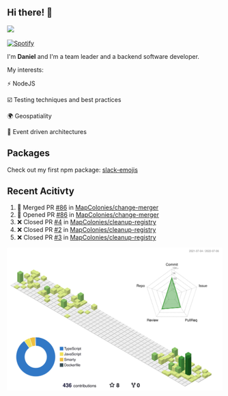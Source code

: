 ## Hi there! 👋

<p>
  <img src="https://github-readme-stats.vercel.app/api?username=syncush&theme=tokyonight">
</p>

[![Spotify](https://novatorem-rust.vercel.app/api/spotify)](https://open.spotify.com/user/syncush)

I'm **Daniel** and I'm a team leader and a backend software developer.

My interests:

⚡ NodeJS

☑️ Testing techniques and best practices

🌍 Geospatiality

🧠 Event driven architectures

## Packages
Check out my first npm package: [slack-emojis](https://www.npmjs.com/package/slack-emojis)

## Recent Acitivty
<!--START_SECTION:activity-->
1. 🎉 Merged PR [#86](https://github.com/MapColonies/change-merger/pull/86) in [MapColonies/change-merger](https://github.com/MapColonies/change-merger)
2. 💪 Opened PR [#86](https://github.com/MapColonies/change-merger/pull/86) in [MapColonies/change-merger](https://github.com/MapColonies/change-merger)
3. ❌ Closed PR [#4](https://github.com/MapColonies/cleanup-registry/pull/4) in [MapColonies/cleanup-registry](https://github.com/MapColonies/cleanup-registry)
4. ❌ Closed PR [#2](https://github.com/MapColonies/cleanup-registry/pull/2) in [MapColonies/cleanup-registry](https://github.com/MapColonies/cleanup-registry)
5. ❌ Closed PR [#3](https://github.com/MapColonies/cleanup-registry/pull/3) in [MapColonies/cleanup-registry](https://github.com/MapColonies/cleanup-registry)
<!--END_SECTION:activity-->

![contrib](./profile-3d-contrib/profile-green-animate.svg)
